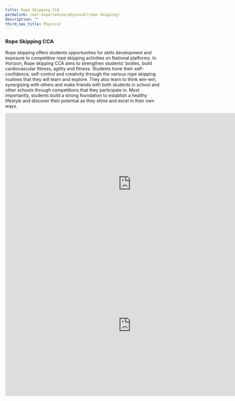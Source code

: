 ```yaml
---
title: Rope Skipping CCA
permalink: /our-experiences/physical/rope-skipping/
description: ""
third_nav_title: Physical
---
```

### **Rope Skipping CCA**
Rope skipping offers students opportunities for skills development and exposure to competitive rope skipping activities on National platforms.&nbsp;In Horizon, Rope skipping CCA aims to strengthen students’ bodies, build cardiovascular fitness, agility and fitness. Students hone their self-confidence, self-control and creativity through the various rope skipping routines that they will learn and explore. They also learn to think win-win, synergising with others and make friends with both students in school and other schools through competitions that they participate in. Most importantly, students build a strong foundation to establish a healthy lifestyle and discover their potential as they shine and excel in their own ways.

<iframe allowfullscreen="" allow="accelerometer; autoplay; clipboard-write; encrypted-media; gyroscope; picture-in-picture" frameborder="0" title="2. Rope Skipping CCA promo video" src="https://www.youtube.com/embed/gIFrItCoawY" height="450" width="800"></iframe>

<iframe allowfullscreen="true" height="450" width="800" frameborder="0" src="https://docs.google.com/presentation/d/e/2PACX-1vRfms9z9nBQZH2zQ6xASDRZxQyLD69b6WcWqGKgvTzWEw-bcLCEV_qmXncc6WgUUSAIUoC2FdxyWm2M/embed?start=false&amp;loop=false&amp;delayms=3000"></iframe>